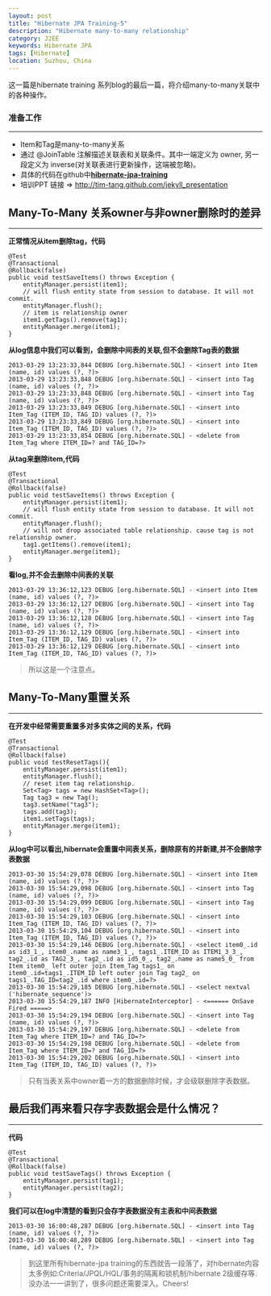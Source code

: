 ```yaml
---
layout: post
title: "Hibernate JPA Training-5"
description: "Hibernate many-to-many relationship"
category: J2EE 
keywords: Hibernate JPA
tags: [Hibernate]
location: Suzhou, China
---
```


这一篇是hibernate training 系列blog的最后一篇，将介绍many-to-many关联中的各种操作。

### 准备工作
---
- Item和Tag是many-to-many关系
- 通过 @JoinTable 注解描述关联表和关联条件。其中一端定义为 owner, 另一段定义为 inverse(对关联表进行更新操作，这端被忽略)。
- 具体的代码在github中[**hibernate-jpa-training**](https://github.com/tim-tang/hibernate-jpa-training)    
- 培训PPT 链接 => <http://tim-tang.github.com/jekyll_presentation> 

## Many-To-Many 关系owner与非owner删除时的差异
---

**正常情况从item删除tag，代码**

	@Test
    @Transactional
    @Rollback(false)
    public void testSaveItems() throws Exception {
        entityManager.persist(item1);
        // will flush entity state from session to database. It will not commit.
        entityManager.flush();
        // item is relationship owner
        item1.getTags().remove(tag1);
        entityManager.merge(item1);
    }

**从log信息中我们可以看到，会删除中间表的关联,但不会删除Tag表的数据**

    2013-03-29 13:23:33,844 DEBUG [org.hibernate.SQL] - <insert into Item (name, id) values (?, ?)>
    2013-03-29 13:23:33,848 DEBUG [org.hibernate.SQL] - <insert into Tag (name, id) values (?, ?)>
    2013-03-29 13:23:33,848 DEBUG [org.hibernate.SQL] - <insert into Tag (name, id) values (?, ?)>
    2013-03-29 13:23:33,849 DEBUG [org.hibernate.SQL] - <insert into Item_Tag (ITEM_ID, TAG_ID) values (?, ?)>
    2013-03-29 13:23:33,849 DEBUG [org.hibernate.SQL] - <insert into Item_Tag (ITEM_ID, TAG_ID) values (?, ?)>
    2013-03-29 13:23:33,854 DEBUG [org.hibernate.SQL] - <delete from Item_Tag where ITEM_ID=? and TAG_ID=?>

**从tag来删除item,代码**
    
    @Test
    @Transactional
    @Rollback(false)
    public void testSaveItems() throws Exception {
        entityManager.persist(item1);
        // will flush entity state from session to database. It will not commit.
        entityManager.flush();
        // will not drop associated table relationship. cause tag is not relationship owner.
        tag1.getItems().remove(item1);
        entityManager.merge(item1);
    }

**看log,并不会去删除中间表的关联**

    2013-03-29 13:36:12,123 DEBUG [org.hibernate.SQL] - <insert into Item (name, id) values (?, ?)>
    2013-03-29 13:36:12,127 DEBUG [org.hibernate.SQL] - <insert into Tag (name, id) values (?, ?)>
    2013-03-29 13:36:12,128 DEBUG [org.hibernate.SQL] - <insert into Tag (name, id) values (?, ?)>
    2013-03-29 13:36:12,129 DEBUG [org.hibernate.SQL] - <insert into Item_Tag (ITEM_ID, TAG_ID) values (?, ?)>
    2013-03-29 13:36:12,129 DEBUG [org.hibernate.SQL] - <insert into Item_Tag (ITEM_ID, TAG_ID) values (?, ?)>

> 所以这是一个注意点。

## Many-To-Many重置关系
---

**在开发中经常需要重置多对多实体之间的关系，代码**

    @Test
    @Transactional
    @Rollback(false)
    public void testResetTags(){
        entityManager.persist(item1);
        entityManager.flush();
        // reset item tag relationship.
        Set<Tag> tags = new HashSet<Tag>();
        Tag tag3 = new Tag();
        tag3.setName("tag3");
        tags.add(tag3);
        item1.setTags(tags);  
        entityManager.merge(item1);
    }

**从log中可以看出,hibernate会重置中间表关系，删除原有的并新建,并不会删除字表数据**

    2013-03-30 15:54:29,078 DEBUG [org.hibernate.SQL] - <insert into Item (name, id) values (?, ?)>
    2013-03-30 15:54:29,098 DEBUG [org.hibernate.SQL] - <insert into Tag (name, id) values (?, ?)>
    2013-03-30 15:54:29,099 DEBUG [org.hibernate.SQL] - <insert into Tag (name, id) values (?, ?)>
    2013-03-30 15:54:29,103 DEBUG [org.hibernate.SQL] - <insert into Item_Tag (ITEM_ID, TAG_ID) values (?, ?)>
    2013-03-30 15:54:29,104 DEBUG [org.hibernate.SQL] - <insert into Item_Tag (ITEM_ID, TAG_ID) values (?, ?)>
    2013-03-30 15:54:29,146 DEBUG [org.hibernate.SQL] - <select item0_.id as id3_1_, item0_.name as name3_1_, tags1_.ITEM_ID as ITEM1_3_3_, tag2_.id as TAG2_3_, tag2_.id as id5_0_, tag2_.name as name5_0_ from Item item0_ left outer join Item_Tag tags1_ on item0_.id=tags1_.ITEM_ID left outer join Tag tag2_ on tags1_.TAG_ID=tag2_.id where item0_.id=?>
    2013-03-30 15:54:29,185 DEBUG [org.hibernate.SQL] - <select nextval ('hibernate_sequence')>
    2013-03-30 15:54:29,187 INFO [HibernateInterceptor] - <====== OnSave Fired =====>
    2013-03-30 15:54:29,194 DEBUG [org.hibernate.SQL] - <insert into Tag (name, id) values (?, ?)>
    2013-03-30 15:54:29,197 DEBUG [org.hibernate.SQL] - <delete from Item_Tag where ITEM_ID=? and TAG_ID=?>
    2013-03-30 15:54:29,198 DEBUG [org.hibernate.SQL] - <delete from Item_Tag where ITEM_ID=? and TAG_ID=?>
    2013-03-30 15:54:29,202 DEBUG [org.hibernate.SQL] - <insert into Item_Tag (ITEM_ID, TAG_ID) values (?, ?)>

> 只有当表关系中owner着一方的数据删除时候，才会级联删除字表数据。

## 最后我们再来看只存字表数据会是什么情况？
---

**代码**

    @Test
    @Transactional
    @Rollback(false)
    public void testSaveTags() throws Exception {
        entityManager.persist(tag1);
        entityManager.persist(tag2);
    }

**我们可以在log中清楚的看到只会存字表数据没有主表和中间表数据**

    2013-03-30 16:00:48,287 DEBUG [org.hibernate.SQL] - <insert into Tag (name, id) values (?, ?)>
    2013-03-30 16:00:48,289 DEBUG [org.hibernate.SQL] - <insert into Tag (name, id) values (?, ?)>

> 到这里所有hibernate-jpa training的东西就告一段落了，对hibernate内容太多例如:Criteria/JPQL/HQL/事务的隔离和锁机制/hibernate 2级缓存等.没办法一一讲到了，很多问题还需要深入。Cheers!

